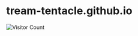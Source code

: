 # tream-tentacle.github.io
![Visitor Count](https://profile-counter.glitch.me/dream-tentacle/count.svg)
